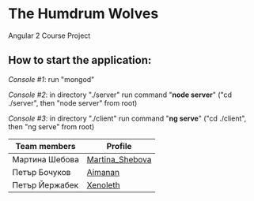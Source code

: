 # The Humdrum Wolves
Angular 2 Course Project

## How to start the application:
*Console #1*: run "mongod"

*Console #2*: in directory "./server" run command "**node server**" ("cd ./server", then "node server" from root)

*Console #3*: in directory "./client" run command "**ng serve**" ("cd ./client", then "ng serve" from root)


Team members | Profile
------------ | -------- | 
Мартина Шебова | [Martina_Shebova](http://telerikacademy.com/Users/Martina_Shebova)|
Петър Бочуков | [Aimanan](http://telerikacademy.com/Users/Aimanan) |
Петър Йержабек | [Xenoleth](http://telerikacademy.com/Users/Xenoleth) |